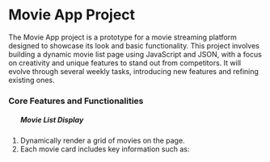 # Movie App Project

<p>The Movie App project is a prototype for a movie streaming platform designed to showcase its look and basic functionality. This project involves building a dynamic movie list page using JavaScript and JSON, with a focus on creativity and unique features to stand out from competitors. It will evolve through several weekly tasks, introducing new features and refining existing ones.</p>

<h3>Core Features and Functionalities</h3>

<ol>
<h5>Movie List Display</h5>
<li>Dynamically render a grid of movies on the page.</li>
<li>Each movie card includes key information such as:</li>

</ol>

